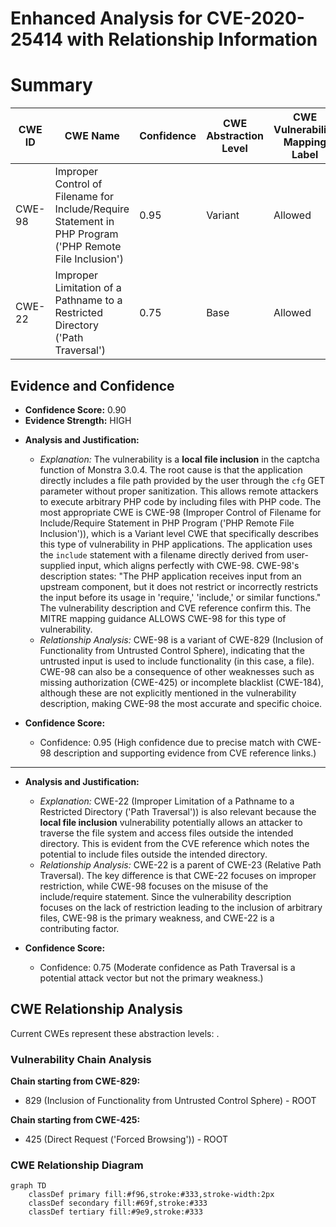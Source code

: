 # Enhanced Analysis for CVE-2020-25414 with Relationship Information

# Summary
| CWE ID | CWE Name | Confidence | CWE Abstraction Level | CWE Vulnerability Mapping Label | CWE-Vulnerability Mapping Notes |
|---|---|---|---|---|---|
| CWE-98 | Improper Control of Filename for Include/Require Statement in PHP Program ('PHP Remote File Inclusion') | 0.95 | Variant | Allowed | Primary CWE |
| CWE-22 | Improper Limitation of a Pathname to a Restricted Directory ('Path Traversal') | 0.75 | Base | Allowed | Secondary Candidate |

## Evidence and Confidence

*   **Confidence Score:** 0.90
*   **Evidence Strength:** HIGH

- **Analysis and Justification:**
  - *Explanation:* The vulnerability is a **local file inclusion** in the captcha function of Monstra 3.0.4. The root cause is that the application directly includes a file path provided by the user through the `cfg` GET parameter without proper sanitization. This allows remote attackers to execute arbitrary PHP code by including files with PHP code.
  The most appropriate CWE is CWE-98 (Improper Control of Filename for Include/Require Statement in PHP Program ('PHP Remote File Inclusion')), which is a Variant level CWE that specifically describes this type of vulnerability in PHP applications. The application uses the `include` statement with a filename directly derived from user-supplied input, which aligns perfectly with CWE-98.
  CWE-98's description states: "The PHP application receives input from an upstream component, but it does not restrict or incorrectly restricts the input before its usage in 'require,' 'include,' or similar functions." The vulnerability description and CVE reference confirm this. The MITRE mapping guidance ALLOWS CWE-98 for this type of vulnerability.
  - *Relationship Analysis:* CWE-98 is a variant of CWE-829 (Inclusion of Functionality from Untrusted Control Sphere), indicating that the untrusted input is used to include functionality (in this case, a file). CWE-98 can also be a consequence of other weaknesses such as missing authorization (CWE-425) or incomplete blacklist (CWE-184), although these are not explicitly mentioned in the vulnerability description, making CWE-98 the most accurate and specific choice.

- **Confidence Score:**
  - Confidence: 0.95 (High confidence due to precise match with CWE-98 description and supporting evidence from CVE reference links.)

---

- **Analysis and Justification:**
  - *Explanation:* CWE-22 (Improper Limitation of a Pathname to a Restricted Directory ('Path Traversal')) is also relevant because the **local file inclusion** vulnerability potentially allows an attacker to traverse the file system and access files outside the intended directory. This is evident from the CVE reference which notes the potential to include files outside the intended directory.
  - *Relationship Analysis:* CWE-22 is a parent of CWE-23 (Relative Path Traversal). The key difference is that CWE-22 focuses on improper restriction, while CWE-98 focuses on the misuse of the include/require statement. Since the vulnerability description focuses on the lack of restriction leading to the inclusion of arbitrary files, CWE-98 is the primary weakness, and CWE-22 is a contributing factor.

- **Confidence Score:**
  - Confidence: 0.75 (Moderate confidence as Path Traversal is a potential attack vector but not the primary weakness.)


## CWE Relationship Analysis

Current CWEs represent these abstraction levels: .


### Vulnerability Chain Analysis

**Chain starting from CWE-829:**
- 829 (Inclusion of Functionality from Untrusted Control Sphere) - ROOT


**Chain starting from CWE-425:**
- 425 (Direct Request ('Forced Browsing')) - ROOT



### CWE Relationship Diagram

```mermaid
graph TD
    classDef primary fill:#f96,stroke:#333,stroke-width:2px
    classDef secondary fill:#69f,stroke:#333
    classDef tertiary fill:#9e9,stroke:#333
```
